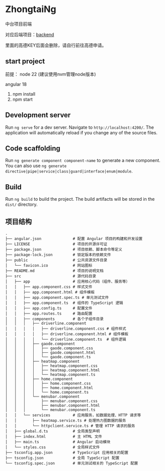 # ZhongtaiNg
中台项目前端

对应后端项目：[backend](https://github.com/ecnu2024zhongtai/backend)



里面的高德KEY后面会删除，请自行前往高德申请。

## start project

前提：
node 22 (建议使用nvm管理node版本)

angular 18

1. npm install
2. npm start

## Development server

Run `ng serve` for a dev server. Navigate to `http://localhost:4200/`. The application will automatically reload if you change any of the source files.

## Code scaffolding

Run `ng generate component component-name` to generate a new component. You can also use `ng generate directive|pipe|service|class|guard|interface|enum|module`.

## Build

Run `ng build` to build the project. The build artifacts will be stored in the `dist/` directory.

## 项目结构
```
.
├── angular.json              # 配置 Angular 项目的构建和开发设置
├── LICENSE                   # 项目的开源许可证
├── package.json              # 项目依赖、脚本命令等定义
├── package-lock.json         # 锁定版本的依赖文件
├── public                    # 公共资源文件目录
│   └── favicon.ico           # 网站图标
├── README.md                 # 项目的说明文档
├── src                       # 源代码目录
│   ├── app                   # 应用核心代码（组件、服务等）
│   │   ├── app.component.css # 样式文件
│   │   ├── app.component.html # 组件模板
│   │   ├── app.component.spec.ts # 单元测试文件
│   │   ├── app.component.ts  # 组件的 TypeScript 逻辑
│   │   ├── app.config.ts     # 配置文件
│   │   ├── app.routes.ts     # 路由配置
│   │   ├── components        # 各个子组件目录
│   │   │   ├── driverline.component
│   │   │   │   ├── driverline.component.css # 组件样式
│   │   │   │   ├── driverline.component.html # 组件模板
│   │   │   │   └── driverline.component.ts  # 组件逻辑
│   │   │   ├── gaode.component
│   │   │   │   ├── gaode.component.css
│   │   │   │   ├── gaode.component.html
│   │   │   │   └── gaode.component.ts
│   │   │   ├── heatmap.component
│   │   │   │   ├── heatmap.component.css
│   │   │   │   ├── heatmap.component.html
│   │   │   │   └── heatmap.component.ts
│   │   │   ├── home.component
│   │   │   │   ├── home.component.css
│   │   │   │   ├── home.component.html
│   │   │   │   └── home.component.ts
│   │   │   └── menubar.component
│   │   │       ├── menubar.component.css
│   │   │       ├── menubar.component.html
│   │   │       └── menubar.component.ts
│   │   └── services          # 应用服务，如数据处理、HTTP 请求等
│   │       ├── heatmap.service.ts # 处理热力图数据的服务
│   │       └── httpclient.service.ts # 管理 HTTP 请求的服务
│   ├── global.d.ts           # 全局类型声明
│   ├── index.html            # 主 HTML 文件
│   ├── main.ts               # Angular 启动模块
│   └── styles.css            # 全局样式文件
├── tsconfig.app.json         # TypeScript 应用相关的配置
├── tsconfig.json             # 全局 TypeScript 配置
└── tsconfig.spec.json        # 单元测试相关的 TypeScript 配置

```
